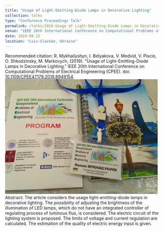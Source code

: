 ```yaml
---
title: "Usage of Light-Emitting-Diode Lamps in Decorative Lighting"
collection: talks
type: "Conference Proceedings Talk"
permalink: /talks/2019-Usage of Light-Emitting-Diode Lamps in Decorative Lighting
venue: "IEEE 20th International Conference on Computational Problems of Electrical Engineering (CPEE)"
date: 2019-09-15
location: "Lviv-Slavske, Ukraine"
---
```

Recommended citation: R. Mykhailyshyn, I. Belyakova, V. Medvid, V. Piscio, O. Shkodzinsky, M. Markovych, (2019). "Usage of Light-Emitting-Diode Lamps in Decorative Lighting." IEEE 20th International Conference on Computational Problems of Electrical Engineering (CPEE). doi: [10.1109/CPEE47179.2019.8949154](https://doi.org/10.1109/CPEE47179.2019.8949154).
<br/><img src='/images/CPEE.jpg' width='500'>
<br />
Abstract: The article considers the usage light-emitting-diode lamps in decorative lighting. The possibility of adjusting the brightness of the illumination of LED lamps, which do not have an integrated controller of regulating process of luminous flux, is considered. The electric circuit of the lighting system is proposed. The limits of voltage and current regulation are calculated. The estimation of the quality of electric energy input is given.